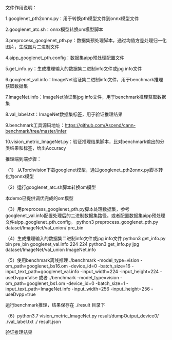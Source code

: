 文件作用说明：

1.googlenet_pth2onnx.py：用于转换pth模型文件到onnx模型文件

2.googlenet_atc.sh：onnx模型转换om模型脚本

3.preprocess_googlenet_pth.py：数据集预处理脚本，通过均值方差处理归一化图片，生成图片二进制文件

4.aipp_googlenet_pth.config：数据集aipp预处理配置文件

5.get_info.py：生成推理输入的数据集二进制info文件或jpg info文件

6.googlenet_val.info：ImageNet验证集二进制info文件，用于benchmark推理获取数据集

7.ImageNet.info：ImageNet验证集jpg info文件，用于benchmark推理获取数据集

8.val_label.txt：ImageNet数据集标签，用于验证推理结果

9.benchmark工具源码地址：https://github.com/Ascend/cann-benchmark/tree/master/infer

10.vision_metric_ImageNet.py：验证推理结果脚本，比对benchmark输出的分类结果和标签，给出Accuracy





推理端到端步骤：

（1） 从Torchvision下载googlenet模型，通过googlenet_pth2onnx.py脚本转化为onnx模型



（2）运行googlenet_atc.sh脚本转换om模型

本demo已提供调优完成的om模型



（3）用preprocess_googlenet_pth.py脚本处理数据集，参考googlenet_val.info配置处理后的二进制数据集路径。或者配置数据集aipp预处理文件aipp_googlenet_pth.config。
    python3 preprocess_googlenet_pth.py dataset/ImageNet/val_union/ pre_bin



（4）生成推理输入的数据集二进制info文件或jpg info文件
     python3 get_info.py bin pre_bin googlenet_val.info 224 224
	 python3 get_info.py jpg dataset/ImageNet/val_union ImageNet.info



（5）使用benchmark离线推理
    ./benchmark -model_type=vision -om_path=googlenet_bs16.om -device_id=0 -batch_size=16 -input_text_path=googlenet_val.info -input_width=224 -input_height=224 -useDvpp=false
	或者
	./benchmark -model_type=vision -om_path=googlenet_bs1.om -device_id=0 -batch_size=1 -input_text_path=ImageNet.info -input_width=256 -input_height=256 -useDvpp=true
    

运行benchmark推理，结果保存在 ./result 目录下



（6）python3.7 vision_metric_ImageNet.py result/dumpOutput_device0/ ./val_label.txt ./ result.json

验证推理结果

